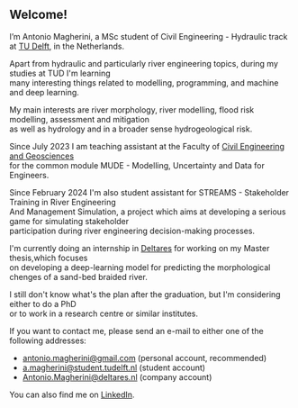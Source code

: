## Welcome!
I’m Antonio Magherini, a MSc student of Civil Engineering - Hydraulic track at [TU Delft](https://www.tudelft.nl/en/), in the Netherlands.

Apart from hydraulic and particularly river engineering topics, during my studies at TUD I'm learning\
many interesting things related to modelling, programming, and machine and deep learning. 

My main interests are river morphology, river modelling, flood risk modelling, assessment and mitigation\
as well as hydrology and in a broader sense hydrogeological risk.

Since July 2023 I am teaching assistant at the Faculty of [Civil Engineering and Geosciences](https://www.tudelft.nl/en/ceg)\
for the common module MUDE - Modelling, Uncertainty and Data for Engineers.

Since February 2024 I'm also student assistant for STREAMS - Stakeholder Training in River Engineering\
And Management Simulation, a project which aims at developing a serious game for simulating stakeholder\
participation during river engineering decision-making processes.

I'm currently doing an internship in [Deltares](https://www.deltares.nl/) for working on my Master thesis,which focuses\
on developing a deep-learning model for predicting the morphological chenges of a sand-bed braided river.

I still don't know what's the plan after the graduation, but I'm considering either to do a PhD\
or to work in a research centre or similar institutes.

If you want to contact me, please send an e-mail to either one of the following addresses:

- antonio.magherini@gmail.com (personal account, recommended)
- a.magherini@student.tudelft.nl (student account)
- Antonio.Magherini@deltares.nl (company account)

You can also find me on [LinkedIn](https://www.linkedin.com/in/antonio-magherini-4349b2229?utm_source=share&utm_campaign=share_via&utm_content=profile&utm_medium=android_app).

<!---
antoniomagherini99/antoniomagherini99 is a ✨ special ✨ repository because its `README.md` (this file) appears on your GitHub profile.
You can click the Preview link to take a look at your changes.
--->
